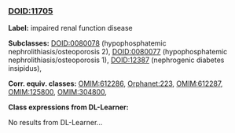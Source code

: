 
### [DOID:11705](http://purl.obolibrary.org/obo/DOID_11705)
**Label:** impaired renal function disease

**Subclasses:** [DOID:0080078](http://purl.obolibrary.org/obo/DOID_0080078) (hypophosphatemic nephrolithiasis/osteoporosis 2), [DOID:0080077](http://purl.obolibrary.org/obo/DOID_0080077) (hypophosphatemic nephrolithiasis/osteoporosis 1), [DOID:12387](http://purl.obolibrary.org/obo/DOID_12387) (nephrogenic diabetes insipidus), 

**Corr. equiv. classes:** [OMIM:612286](http://purl.obolibrary.org/obo/OMIM_612286), [Orphanet:223](http://www.orpha.net/ORDO/Orphanet_223), [OMIM:612287](http://purl.obolibrary.org/obo/OMIM_612287), [OMIM:125800](http://purl.obolibrary.org/obo/OMIM_125800), [OMIM:304800](http://purl.obolibrary.org/obo/OMIM_304800), 

**Class expressions from DL-Learner:**

No results from DL-Learner...



